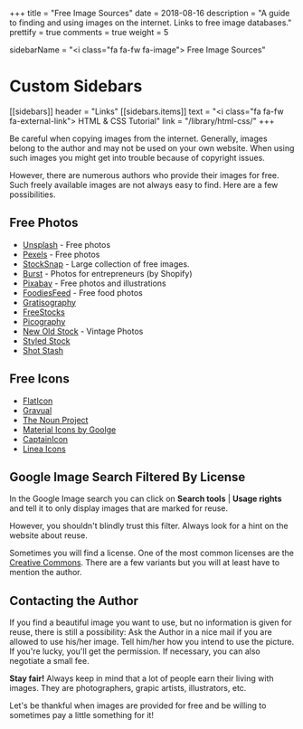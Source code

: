 +++
title = "Free Image Sources"
date = 2018-08-16
description = "A guide to finding and using images on the internet. Links to free image databases."
prettify = true
comments = true
weight = 5

sidebarName = "<i class=\"fa fa-fw fa-image\"></i> Free Image Sources"

# Custom Sidebars
[[sidebars]]
header = "Links"
[[sidebars.items]]
text = "<i class=\"fa fa-fw fa-external-link\"></i> HTML & CSS Tutorial"
link = "/library/html-css/"
+++

Be careful when copying images from the internet. Generally, images belong to the author and may not be used on your own website. When using such images you might get into trouble because of copyright issues.

However, there are numerous authors who provide their images for free. Such freely available images are not always easy to find. Here are a few possibilities.

## Free Photos

- [Unsplash](https://unsplash.com/) - Free photos
- [Pexels](https://www.pexels.com/) - Free photos
- [StockSnap](https://stocksnap.io/) - Large collection of free images.
- [Burst](https://burst.shopify.com/) - Photos for entrepreneurs (by Shopify)
- [Pixabay](https://pixabay.com/) - Free photos and illustrations
- [FoodiesFeed](https://www.foodiesfeed.com/) - Free food photos
- [Gratisography](https://gratisography.com/)
- [FreeStocks](https://freestocks.org/)
- [Picography](https://picography.co/)
- [New Old Stock](https://nos.twnsnd.co/) - Vintage Photos
- [Styled Stock](https://styledstock.co/)
- [Shot Stash](https://shotstash.com/)

## Free Icons

- [FlatIcon](https://www.flaticon.com/)
- [Gravual](https://gravual.com/en/line-icons/)
- [The Noun Project](https://thenounproject.com/)
- [Material Icons by Goolge](https://material.io/tools/icons/)
- [CaptainIcon](https://mariodelvalle.github.io/CaptainIconWeb/)
- [Linea Icons](http://linea.is/)

## Google Image Search Filtered By License

In the Google Image search you can click on **Search tools** | **Usage rights** and tell it to only display images that are marked for reuse.

However, you shouldn't blindly trust this filter. Always look for a hint on the website about reuse.

Sometimes you will find a license. One of the most common licenses are the [Creative Commons](https://creativecommons.org/licenses/). There are a few variants but you will at least have to mention the author.

## Contacting the Author

If you find a beautiful image you want to use, but no information is given for reuse, there is still a possibility: Ask the Author in a nice mail if you are allowed to use his/her image. Tell him/her how you intend to use the picture. If you're lucky, you'll get the permission. If necessary, you can also negotiate a small fee.

<div class="alert alert-info">
  <p><strong>Stay fair!</strong> Always keep in mind that a lot of people earn their living with images. They are photographers, grapic artists, illustrators, etc.</p>
  <p>Let's be thankful when images are provided for free and be willing to sometimes pay a little something for it!</p>
</div>
